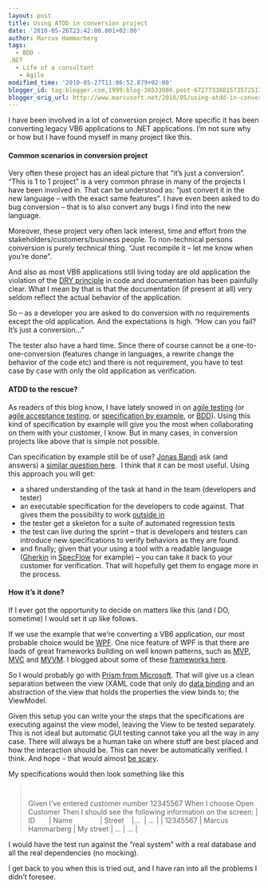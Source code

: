 ```yaml
---
layout: post
title: Using ATDD in conversion project
date: '2010-05-26T23:42:00.001+02:00'
author: Marcus Hammarberg
tags:
  - BDD -
.NET
  - Life of a consultant
   - Agile
modified_time: '2010-05-27T11:06:52.879+02:00'
blogger_id: tag:blogger.com,1999:blog-36533086.post-6727733881573572513
blogger_orig_url: http://www.marcusoft.net/2010/05/using-atdd-in-conversion-project.html
---
```



I have been involved in a lot of conversion project. More specific it
has been converting legacy VB6 applications to .NET applications. I’m
not sure why or how but I have found myself in many project like this.

#### Common scenarios in conversion project

Very often these project has an ideal picture that “it’s just a
conversion”. “This is 1 to 1 project” is a very common phrase in many of
the projects I have been involved in. That can be understood as: “just
convert it in the new language – with the exact same features”. I have
even been asked to do bug conversion – that is to also convert any bugs
I find into the new language.

Moreover, these project very often lack interest, time and effort from
the stakeholders/customers/business people. To non-technical persons
conversion is purely technical thing. “Just recompile it – let me know
when you’re done”.

And also as most VB6 applications still living today are old application
the violation of the
<a href="http://en.wikipedia.org/wiki/Don&#39;t_repeat_yourself"
target="_blank">DRY principle</a> in code and documentation has been
painfully clear. What I mean by that is that the documentation (if
present at all) very seldom reflect the actual behavior of the
application.

So – as a developer you are asked to do conversion with no requirements
except the old application. And the expectations is high. “How can you
fail? It’s just a conversion…”

The tester also have a hard time. Since there of course cannot be a
one-to-one-conversion (features change in languages, a rewrite change
the behavior of the code etc) and there is not requirement, you have to
test case by case with only the old application as verification.

#### ATDD to the rescue?

As readers of this blog know, I have lately snowed in on <a
href="http://www.marcusoft.net/2008/11/agile-testing-how-we-get-it-to-work.html"
target="_blank">agile testing</a> (or <a
href="http://www.marcusoft.net/2010/03/bdd-with-specflow-some-thoughts-after.html"
target="_blank">agile acceptance testing</a>, or <a
href="http://www.marcusoft.net/2010/04/specification-by-example-missing-link.html"
target="_blank">specification by example</a>, or
<a href="http://www.marcusoft.net/search/label/BDD"
target="_blank">BDD</a>). Using this kind of specification by example
will give you the most when collaborating on them with your customer, I
know. But in many cases, in conversion projects like above that is
simple not possible.

Can specification by example still be of use?
<a href="http://www.jonasbandi.net/" target="_blank">Jonas Bandi</a> ask
(and answers) a <a
href="http://blog.jonasbandi.net/2010/05/atdd-for-rewriting-legacy-application.html"
target="_blank">similar question here</a>.  I think that it can be most
useful. Using this approach you will get:

-   a shared understanding of the task at hand in the team (developers
    and tester)
-   an executable specification for the developers to code against. That
    gives them the possibility to work
    <a href="http://en.wikipedia.org/wiki/Outside-in_software_development"
    target="_blank">outside in</a>
-   the tester get a skeleton for a suite of automated regression tests
-   the test can live during the sprint – that is developers and testers
    can introduce new specifications to verify behaviors as they are
    found.
-   and finally; given that your using a tool with a readable language
    (<a href="http://wiki.github.com/aslakhellesoy/cucumber/gherkin"
    target="_blank">Gherkin</a> in
    <a href="http://www.specflow.org" target="_blank">SpecFlow</a> for
    example) – you can take it back to your customer for verification.
    That will hopefully get them to engage more in the process.

#### How it’s it done?

If I ever got the opportunity to decide on matters like this (and I DO,
sometime) I would set it up like follows.

If we use the example that we’re converting a VB6 application, our most
probable choice would be
<a href="http://en.wikipedia.org/wiki/Windows_Presentation_Foundation"
target="_blank">WPF</a>. One nice feature of WPF is that there are loads
of great frameworks building on well known patterns, such as
<a href="http://en.wikipedia.org/wiki/Model_View_Presenter"
target="_blank">MVP</a>,
<a href="http://en.wikipedia.org/wiki/Mvc" target="_blank">MVC</a> and
<a href="http://en.wikipedia.org/wiki/MVVM" target="_blank">MVVM</a>. I
blogged about some of these <a
href="http://www.marcusoft.net/2010/05/wcf-mvvm-and-good-client-design.html"
target="_blank">frameworks here</a>.

So I would probably go with
<a href="http://msdn.microsoft.com/en-us/library/cc707819.aspx"
target="_blank">Prism from Microsoft</a>. That will give us a clean
separation between the view (XAML code that only do <a
href="http://www.nbdtech.com/Blog/archive/2009/02/02/wpf-xaml-data-binding-cheat-sheet.aspx"
target="_blank">data binding</a> and an abstraction of the view that
holds the properties the view binds to; the ViewModel.

Given this setup you can write your the steps that the specifications
are executing against the view model, leaving the View to be tested
separately. This is not ideal but automatic GUI testing cannot take you
all the way in any case. There will always be a human take on where
stuff are best placed and how the interaction should be. This can never
be automatically verified. I think. And hope – that would almost
<a href="http://en.wikipedia.org/wiki/HAL_9000" target="_blank">be
scary</a>.

My specifications would then look something like this

> `     `
>
> Given I’ve entered customer number 12345567
> When I choose Open Customer
> Then I should see the following information on the screen:
> \| ID       \| Name              \| Street    \|…  \| … \|
> \| 12345567 \| Marcus Hammarberg \| My street \| … \| … \|

I would have the test run against the “real system” with a real database
and all the real dependencies (no mocking). 

I get back to you when this is tried out, and I have ran into all the
problems I didn’t foresee.
